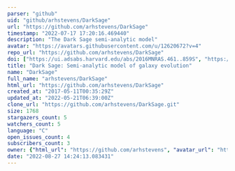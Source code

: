 ```yaml
---
parser: "github"
uid: "github/arhstevens/DarkSage"
url: "https://github.com/arhstevens/DarkSage"
timestamp: "2022-07-17 17:20:16.469440"
description: "The Dark Sage semi-analytic model"
avatar: "https://avatars.githubusercontent.com/u/12620672?v=4"
repo_url: "https://github.com/arhstevens/DarkSage"
doi: ["https://ui.adsabs.harvard.edu/abs/2016MNRAS.461..859S", "https://ui.adsabs.harvard.edu/abs/2017ascl.soft06004S/abstract"]
title: "Dark Sage: Semi-analytic model of galaxy evolution"
name: "DarkSage"
full_name: "arhstevens/DarkSage"
html_url: "https://github.com/arhstevens/DarkSage"
created_at: "2017-05-11T00:35:29Z"
updated_at: "2022-05-21T06:39:00Z"
clone_url: "https://github.com/arhstevens/DarkSage.git"
size: 1768
stargazers_count: 5
watchers_count: 5
language: "C"
open_issues_count: 4
subscribers_count: 3
owner: {"html_url": "https://github.com/arhstevens", "avatar_url": "https://avatars.githubusercontent.com/u/12620672?v=4", "login": "arhstevens", "type": "User"}
date: "2022-08-27 14:24:13.083431"
---
```


